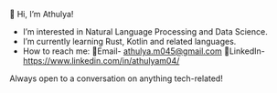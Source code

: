 👋 Hi, I’m Athulya!

- I’m interested in Natural Language Processing and Data Science.
- I’m currently learning Rust, Kotlin and related languages. 
- How to reach me:
🔸Email- athulya.m045@gmail.com
🔸LinkedIn- https://www.linkedin.com/in/athulyam04/

Always open to a conversation on anything tech-related!


<!---
athulyam04/athulyam04 is a ✨ special ✨ repository because its `README.md` (this file) appears on your GitHub profile.
You can click the Preview link to take a look at your changes.
--->
